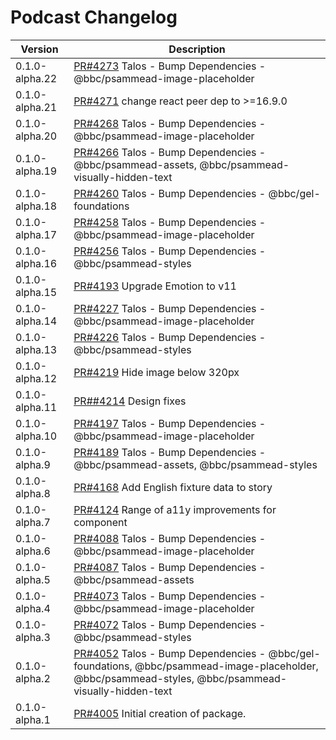 # Podcast Changelog

<!-- prettier-ignore -->
| Version | Description |
|---------|-------------|
| 0.1.0-alpha.22 | [PR#4273](https://github.com/bbc/psammead/pull/4273) Talos - Bump Dependencies - @bbc/psammead-image-placeholder |
| 0.1.0-alpha.21 | [PR#4271](https://github.com/bbc/psammead/pull/4271) change react peer dep to >=16.9.0 |
| 0.1.0-alpha.20 | [PR#4268](https://github.com/bbc/psammead/pull/4268) Talos - Bump Dependencies - @bbc/psammead-image-placeholder |
| 0.1.0-alpha.19 | [PR#4266](https://github.com/bbc/psammead/pull/4266) Talos - Bump Dependencies - @bbc/psammead-assets, @bbc/psammead-visually-hidden-text |
| 0.1.0-alpha.18 | [PR#4260](https://github.com/bbc/psammead/pull/4260) Talos - Bump Dependencies - @bbc/gel-foundations |
| 0.1.0-alpha.17 | [PR#4258](https://github.com/bbc/psammead/pull/4258) Talos - Bump Dependencies - @bbc/psammead-image-placeholder |
| 0.1.0-alpha.16 | [PR#4256](https://github.com/bbc/psammead/pull/4256) Talos - Bump Dependencies - @bbc/psammead-styles |
| 0.1.0-alpha.15 | [PR#4193](https://github.com/bbc/psammead/pull/4193) Upgrade Emotion to v11 |
| 0.1.0-alpha.14 | [PR#4227](https://github.com/bbc/psammead/pull/4227) Talos - Bump Dependencies - @bbc/psammead-image-placeholder |
| 0.1.0-alpha.13 | [PR#4226](https://github.com/bbc/psammead/pull/4226) Talos - Bump Dependencies - @bbc/psammead-styles |
| 0.1.0-alpha.12 | [PR#4219](https://github.com/bbc/psammead/pull/#4219) Hide image below 320px|
| 0.1.0-alpha.11 | [PR##4214](https://github.com/bbc/psammead/pull/#4214) Design fixes|
| 0.1.0-alpha.10 | [PR#4197](https://github.com/bbc/psammead/pull/4197) Talos - Bump Dependencies - @bbc/psammead-image-placeholder |
| 0.1.0-alpha.9 | [PR#4189](https://github.com/bbc/psammead/pull/4189) Talos - Bump Dependencies - @bbc/psammead-assets, @bbc/psammead-styles |
| 0.1.0-alpha.8 | [PR#4168](https://github.com/bbc/psammead/pull/4168) Add English fixture data to story |
| 0.1.0-alpha.7 | [PR#4124](https://github.com/bbc/psammead/pull/4124) Range of a11y improvements for component |
| 0.1.0-alpha.6 | [PR#4088](https://github.com/bbc/psammead/pull/4088) Talos - Bump Dependencies - @bbc/psammead-image-placeholder |
| 0.1.0-alpha.5 | [PR#4087](https://github.com/bbc/psammead/pull/4087) Talos - Bump Dependencies - @bbc/psammead-assets |
| 0.1.0-alpha.4 | [PR#4073](https://github.com/bbc/psammead/pull/4073) Talos - Bump Dependencies - @bbc/psammead-image-placeholder |
| 0.1.0-alpha.3 | [PR#4072](https://github.com/bbc/psammead/pull/4072) Talos - Bump Dependencies - @bbc/psammead-styles |
| 0.1.0-alpha.2 | [PR#4052](https://github.com/bbc/psammead/pull/4052) Talos - Bump Dependencies - @bbc/gel-foundations, @bbc/psammead-image-placeholder, @bbc/psammead-styles, @bbc/psammead-visually-hidden-text |
| 0.1.0-alpha.1 | [PR#4005](https://github.com/bbc/psammead/pull/4005) Initial creation of package. |
